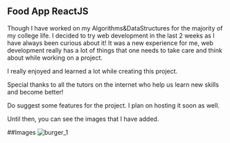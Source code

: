 ## Food App ReactJS

Though I have worked on my Algorithms&DataStructures for the majority of my college life. 
I decided to try web development in the last 2 weeks as I have always been curious about it!
It was a new experience for me, web development really has a lot of things that one needs to take 
care and think about while working on a project. 
 
I really enjoyed and learned a lot while creating this project. 

Special thanks to all the tutors on the internet who help us learn new skills and become better! 

Do suggest some features for the project.
I plan on hosting it soon as well.

Until then, you can see the images that I have added.

##Images
![burger_1](https://user-images.githubusercontent.com/38817206/66161622-589a8200-e64a-11e9-9d34-3d7158b2c138.png)


